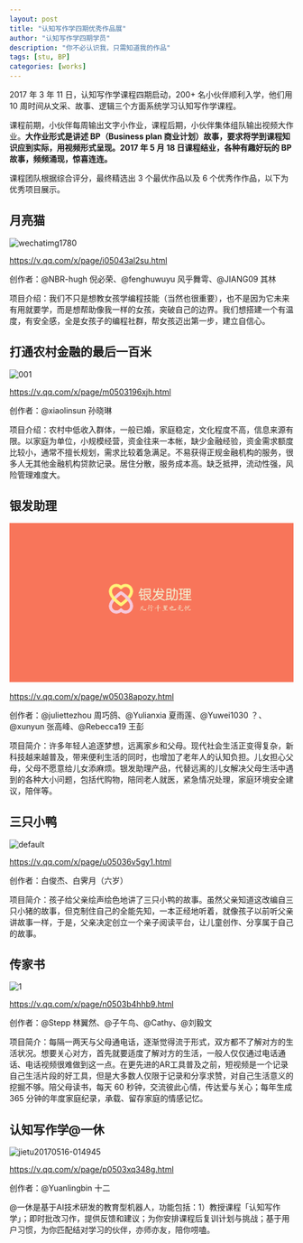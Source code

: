 ```yaml
---
layout: post
title: "认知写作学四期优秀作品展"
author: "认知写作学四期学员"
description: "你不必认识我，只需知道我的作品"
tags: [stu, BP]
categories: [works]
---
```


2017 年 3 年 11 日，认知写作学课程四期启动，200+ 名小伙伴顺利入学，他们用 10 周时间从文采、故事、逻辑三个方面系统学习认知写作学课程。

课程前期，小伙伴每周输出文字小作业，课程后期，小伙伴集体组队输出视频大作业。**大作业形式是讲述 BP（Business plan 商业计划）故事，要求将学到课程知识应到实际，用视频形式呈现。2017 年 5 月 18 日课程结业，各种有趣好玩的 BP 故事，频频涌现，惊喜连连。**

课程团队根据综合评分，最终精选出 3 个最优作品以及 6 个优秀作作品，以下为优秀项目展示。

## 月亮猫

![wechatimg1780](https://cloud.githubusercontent.com/assets/22937980/26101660/8428d9c4-3a64-11e7-8d24-11db321b42f2.jpeg)

https://v.qq.com/x/page/i05043al2su.html


创作者：@NBR-hugh 倪必荣、@fenghuwuyu 风乎舞雩、@JIANG09 其林

项目介绍：我们不只是想教女孩学编程技能（当然也很重要），也不是因为它未来有用就要学，而是想帮助像我一样的女孩，突破自己的边界。我们想搭建一个有温度，有安全感，全是女孩子的编程社群，帮女孩迈出第一步，建立自信心。


## 打通农村金融的最后一百米

![001](https://cloud.githubusercontent.com/assets/16385744/26089473/abb6e47e-3a30-11e7-8ff8-d3c01eca2d78.jpeg)

https://v.qq.com/x/page/m0503196xjh.html

创作者：@xiaolinsun 孙晓琳

项目介绍：农村中低收入群体，一般已婚，家庭稳定，文化程度不高，信息来源有限。以家庭为单位，小规模经营，资金往来一本帐，缺少金融经验，资金需求额度比较小，通常不擅长规划，需求比较着急满足。不易获得正规金融机构的服务，很多人无其他金融机构贷款记录。居住分散，服务成本高。缺乏抵押，流动性强，风险管理难度大。

## 银发助理

![](https://github.com/juliettezhou/writer004-final-BP-project/blob/master/Screen%20Shot%202017-05-14%20at%2019.45.51.png?raw=true)

https://v.qq.com/x/page/w05038apozy.html

创作者：@juliettezhou 周巧鸽、@Yulianxia 夏雨莲、@Yuwei1030 ？、@xunyun 张高峰、@Rebecca19 王彭

项目简介：许多年轻人追逐梦想，远离家乡和父母。现代社会生活正变得复杂，新科技越来越普及，带来便利生活的同时，也增加了老年人的认知负担。儿女担心父母，父母不愿意给儿女添麻烦。银发助理产品，代替远离的儿女解决父母生活中遇到的各种大小问题，包括代购物，陪同老人就医，紧急情况处理，家庭环境安全建议，陪伴等。



## 三只小鸭

![default](https://cloud.githubusercontent.com/assets/26227039/26056920/e322e3cc-39a9-11e7-8b96-de64b5a54d9a.jpg)

https://v.qq.com/x/page/u05036v5gy1.html

创作者：白俊杰、白霁月（六岁）

项目简介：孩子给父亲绘声绘色地讲了三只小鸭的故事。虽然父亲知道这改编自三只小猪的故事，但克制住自己的全能先知，一本正经地听着，就像孩子以前听父亲讲故事一样，于是，父亲决定创立一个亲子阅读平台，让儿童创作、分享属于自己的故事。


## 传家书

![1](https://cloud.githubusercontent.com/assets/24403998/25740456/39e54e0a-31b9-11e7-939d-dfb7cbef968e.JPG)

https://v.qq.com/x/page/n0503b4hhb9.html

创作者：@Stepp 林翼然、@子午鸟、@Cathy、@刘毅文

项目简介：每隔一两天与父母通电话，逐渐觉得流于形式，双方都不了解对方的生活状况。想要关心对方，首先就要适度了解对方的生活，一般人仅仅通过电话通话、电话视频很难做到这一点。在更先进的AR工具普及之前，短视频是一个记录自己生活片段的好工具，但是大多数人仅限于记录和分享求赞，对自己生活意义的挖掘不够。陪父母读书，每天 60 秒钟，交流彼此心情，传达爱与关心；每年生成 365 分钟的年度家庭纪录，承载、留存家庭的情感记忆。

## 认知写作学@一休

![jietu20170516-014945](https://cloud.githubusercontent.com/assets/22801128/26084115/f4b17268-39d9-11e7-87fd-fa84434eff8c.jpg)

https://v.qq.com/x/page/p0503xq348g.html


创作者：@Yuanlingbin 十二

@一休是基于AI技术研发的教育型机器人，功能包括：1）教授课程「认知写作学」；即时批改习作，提供反馈和建议；为你安排课程后复训计划与挑战；基于用户习惯，为你匹配结对学习的伙伴，亦师亦友，陪你唠嗑。




